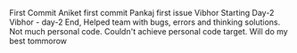 First Commit
Aniket first commit
Pankaj first issue
Vibhor Starting Day-2
Vibhor - day-2 End, Helped team with bugs, errors and thinking solutions. Not much personal code. Couldn't achieve personal code target. Will do my best tommorow